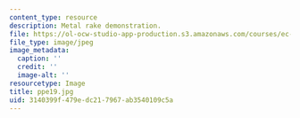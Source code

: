 ```yaml
---
content_type: resource
description: Metal rake demonstration.
file: https://ol-ocw-studio-app-production.s3.amazonaws.com/courses/ec-s06-design-for-demining-spring-2007/3140399f479edc217967ab3540109c5a_ppe19.jpg
file_type: image/jpeg
image_metadata:
  caption: ''
  credit: ''
  image-alt: ''
resourcetype: Image
title: ppe19.jpg
uid: 3140399f-479e-dc21-7967-ab3540109c5a
---
```

